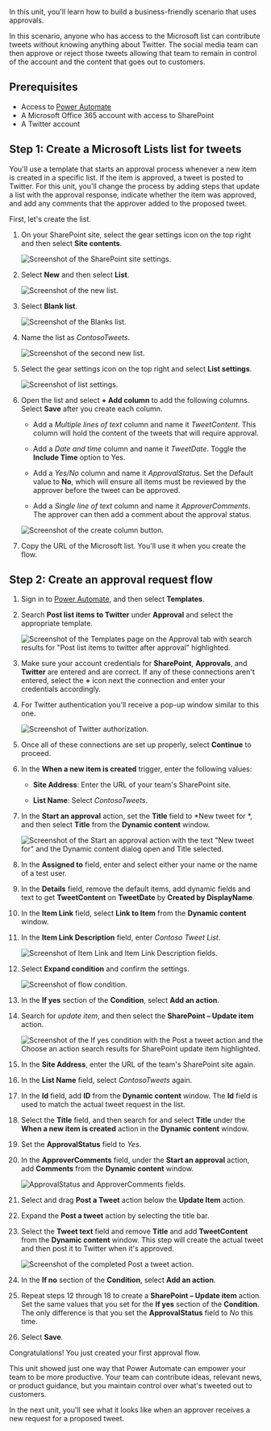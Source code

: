 In this unit, you'll learn how to build a business-friendly scenario that uses approvals.

In this scenario, anyone who has access to the Microsoft list can contribute tweets without knowing anything about Twitter. The social media team can then approve or reject those tweets allowing that team to remain in control of the account and the content that goes out to customers.

## Prerequisites

- Access to [Power Automate](https://flow.microsoft.com/?azure-portal=true)
- A Microsoft Office 365 account with access to SharePoint
- A Twitter account

## Step 1: Create a Microsoft Lists list for tweets

You'll use a template that starts an approval process whenever a new item is created in a specific list. If the item is approved, a tweet is posted to Twitter. For this unit, you'll change the process by adding steps that update a list with the approval response, indicate whether the item was approved, and add any comments that the approver added to the proposed tweet.

First, let's create the list.

1. On your SharePoint site, select the gear settings icon on the top right and then select **Site contents**.

    ![Screenshot of the SharePoint site settings.](../media/sharepoint-site-settings.png)

1. Select **New** and then select **List**.

    ![Screenshot of the new list.](../media/new-list.png)

1. Select **Blank list**.

    ![Screenshot of the Blanks list.](../media/create-blank-list.png)

1. Name the list as *ContosoTweets*.

    ![Screenshot of the second new list.](../media/name-new-list.png)

1. Select the gear settings icon on the top right and select **List settings**. 

	![Screenshot of list settings.](../media/list-settings.png)

1. Open the list and select **+ Add column** to add the following columns. Select **Save** after you create each column.

    - Add a *Multiple lines of text* column and name it *TweetContent*. This column will hold the content of the tweets that will require approval.
    
    - Add a *Date and time* column and name it *TweetDate*. Toggle the **Include Time** option to Yes.
    
	- Add a *Yes/No* column and name it *ApprovalStatus*. Set the Default value to **No**, which will ensure all items must be reviewed by the approver before the tweet can be approved.
    
	- Add a *Single line of text* column and name it *ApproverComments*. The approver can then add a comment about the approval status.

	![Screenshot of the create column button.](../media/create-column.png)

1. Copy the URL of the Microsoft list. You'll use it when you create the flow.

## Step 2: Create an approval request flow

1. Sign in to [Power Automate](https://ms.flow.microsoft.com/?azure-portal=true), and then select **Templates**.

1. Search **Post list items to Twitter** under **Approval** and select the appropriate template.

    ![Screenshot of the Templates page on the Approval tab with search results for "Post list items to twitter after approval" highlighted.](../media/create-approval.png)

1. Make sure your account credentials for **SharePoint**, **Approvals**, and **Twitter** are entered and are correct. If any of these connections aren't entered, select the **+** icon next the connection and enter your credentials accordingly.

1. For Twitter authentication you'll receive a pop-up window similar to this one.

    ![Screenshot of Twitter authorization.](../media/twitter-sign.png)

1. Once all of these connections are set up properly, select **Continue** to proceed.

1. In the **When a new item is created** trigger, enter the following values:

    - **Site Address**: Enter the URL of your team's SharePoint site.
    
    - **List Name**: Select *ContosoTweets*.

1. In the **Start an approval** action, set the **Title** field to *New tweet for *, and then select **Title** from the **Dynamic content** window.

    ![Screenshot of the Start an approval action with the text "New tweet for" and the Dynamic content dialog open and Title selected.](../media/tweet-title.png)

1. In the **Assigned to** field, enter and select either your name or the name of a test user.

1. In the **Details** field, remove the default items, add dynamic fields and text to get **TweetContent** on **TweetDate** by **Created by DisplayName**.

1. In the **Item Link** field, select **Link to Item** from the **Dynamic content** window.

1. In the **Item Link Description** field, enter *Contoso Tweet List*.

    ![Screenshot of Item Link and Item Link Description fields.](../media/tweet-item-link.png)

1. Select **Expand condition** and confirm the settings.

    ![Screenshot of flow condition.](../media/flow-condition.png)

1. In the **If yes** section of the **Condition**, select **Add an action**.

1. Search for *update item*, and then select the **SharePoint – Update item** action.

    ![Screenshot of the If yes condition with the Post a tweet action and the Choose an action search results for SharePoint update item highlighted.](../media/update-item.png)

1. In the **Site Address**, enter the URL of the team's SharePoint site again.

1. In the **List Name** field, select *ContosoTweets* again.

1. In the **Id** field, add **ID** from the **Dynamic content** window. The **Id** field is used to match the actual tweet request in the list.

1. Select the **Title** field, and then search for and select **Title** under the **When a new item is created** action in the **Dynamic content** window.

1. Set the **ApprovalStatus** field to *Yes*.

1. In the **ApproverComments** field, under the **Start an approval** action, add **Comments** from the **Dynamic content** window.

    ![ApprovalStatus and ApproverComments fields.](../media/approver-status.png)

1. Select and drag **Post a Tweet** action below the **Update Item** action.

1. Expand the **Post a tweet** action by selecting the title bar.

1. Select the **Tweet text** field and remove **Title** and add **TweetContent** from the **Dynamic content** window. This step will create the actual tweet and then post it to Twitter when it's approved.

    ![Screenshot of the completed Post a tweet action.](../media/post-tweet.png)

1. In the **If no** section of the **Condition**, select **Add an action**.

1. Repeat steps 12 through 18 to create a **SharePoint – Update item** action. Set the same values that you set for the **If yes** section of the **Condition**. The only difference is that you set the **ApprovalStatus** field to *No* this time.

1. Select **Save**.

Congratulations! You just created your first approval flow.

This unit showed just one way that Power Automate can empower your team to be more productive. Your team can contribute ideas, relevant news, or product guidance, but you maintain control over what's tweeted out to customers.

In the next unit, you'll see what it looks like when an approver receives a new request for a proposed tweet.

